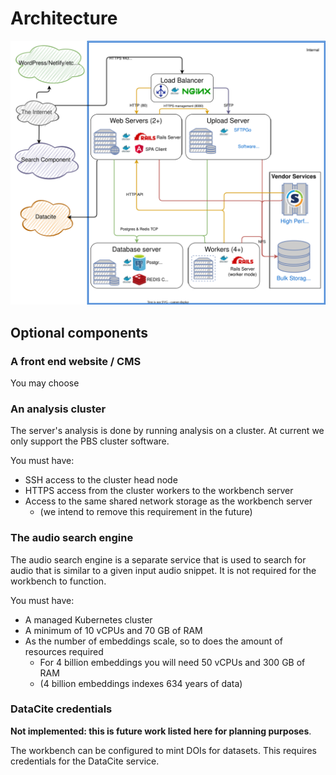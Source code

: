 # Architecture

![Architecture diagram](./media/architecture.drawio.svg)


## Optional components

### A front end website / CMS

You may choose 

### An analysis cluster

The server's analysis is done by running analysis on a cluster. At current
we only support the PBS cluster software. 

You must have:

- SSH access to the cluster head node
- HTTPS access from the cluster workers to the workbench server
- Access to the same shared network storage as the workbench server
  - (we intend to remove this requirement in the future)

### The audio search engine

The audio search engine is a separate service that is used to search for audio
that is similar to a given input audio snippet. It is not required for the
workbench to function.

You must have:

- A managed Kubernetes cluster
- A minimum of 10 vCPUs and 70 GB of RAM
- As the number of embeddings scale, so to does the amount of resources required
  - For 4 billion embeddings you will need 50 vCPUs and 300 GB of RAM
  - (4 billion embeddings indexes 634 years of data)

### DataCite credentials

**Not implemented: this is future work listed here for planning purposes**.

The workbench can be configured to mint DOIs for datasets. This requires
credentials for the DataCite service.